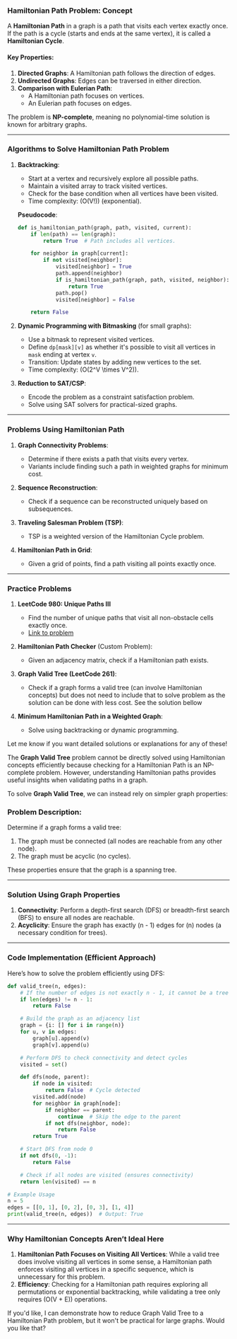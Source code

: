 ### Hamiltonian Path Problem: Concept

A **Hamiltonian Path** in a graph is a path that visits each vertex exactly once. If the path is a cycle (starts and ends at the same vertex), it is called a **Hamiltonian Cycle**.

#### Key Properties:
1. **Directed Graphs**: A Hamiltonian path follows the direction of edges.
2. **Undirected Graphs**: Edges can be traversed in either direction.
3. **Comparison with Eulerian Path**:
   - A Hamiltonian path focuses on vertices.
   - An Eulerian path focuses on edges.

The problem is **NP-complete**, meaning no polynomial-time solution is known for arbitrary graphs.

---

### Algorithms to Solve Hamiltonian Path Problem

1. **Backtracking**:
   - Start at a vertex and recursively explore all possible paths.
   - Maintain a visited array to track visited vertices.
   - Check for the base condition when all vertices have been visited.
   - Time complexity: \(O(V!)\) (exponential).

   **Pseudocode**:
   ```python
   def is_hamiltonian_path(graph, path, visited, current):
       if len(path) == len(graph):
           return True  # Path includes all vertices.

       for neighbor in graph[current]:
           if not visited[neighbor]:
               visited[neighbor] = True
               path.append(neighbor)
               if is_hamiltonian_path(graph, path, visited, neighbor):
                   return True
               path.pop()
               visited[neighbor] = False

       return False
   ```

2. **Dynamic Programming with Bitmasking** (for small graphs):
   - Use a bitmask to represent visited vertices.
   - Define `dp[mask][v]` as whether it's possible to visit all vertices in `mask` ending at vertex `v`.
   - Transition: Update states by adding new vertices to the set.
   - Time complexity: \(O(2^V \times V^2)\).

3. **Reduction to SAT/CSP**:
   - Encode the problem as a constraint satisfaction problem.
   - Solve using SAT solvers for practical-sized graphs.

---

### Problems Using Hamiltonian Path

1. **Graph Connectivity Problems**:
   - Determine if there exists a path that visits every vertex.
   - Variants include finding such a path in weighted graphs for minimum cost.

2. **Sequence Reconstruction**:
   - Check if a sequence can be reconstructed uniquely based on subsequences.

3. **Traveling Salesman Problem (TSP)**:
   - TSP is a weighted version of the Hamiltonian Cycle problem.

4. **Hamiltonian Path in Grid**:
   - Given a grid of points, find a path visiting all points exactly once.

---

### Practice Problems

1. **LeetCode 980: Unique Paths III**  
   - Find the number of unique paths that visit all non-obstacle cells exactly once.  
   - [Link to problem](https://leetcode.com/problems/unique-paths-iii/)

2. **Hamiltonian Path Checker** (Custom Problem):  
   - Given an adjacency matrix, check if a Hamiltonian path exists.

3. **Graph Valid Tree (LeetCode 261)**:
   - Check if a graph forms a valid tree (can involve Hamiltonian concepts) but does not need to include that to solve problem as the solution can be done with less cost. See the solution bellow

4. **Minimum Hamiltonian Path in a Weighted Graph**:
   - Solve using backtracking or dynamic programming.

Let me know if you want detailed solutions or explanations for any of these!

The **Graph Valid Tree** problem cannot be directly solved using Hamiltonian concepts efficiently because checking for a Hamiltonian Path is an NP-complete problem. However, understanding Hamiltonian paths provides useful insights when validating paths in a graph.

To solve **Graph Valid Tree**, we can instead rely on simpler graph properties:

### Problem Description:
Determine if a graph forms a valid tree:
1. The graph must be connected (all nodes are reachable from any other node).
2. The graph must be acyclic (no cycles).

These properties ensure that the graph is a spanning tree.

---

### Solution Using Graph Properties
1. **Connectivity**: Perform a depth-first search (DFS) or breadth-first search (BFS) to ensure all nodes are reachable.
2. **Acyclicity**: Ensure the graph has exactly \(n - 1\) edges for \(n\) nodes (a necessary condition for trees).

---

### Code Implementation (Efficient Approach)

Here’s how to solve the problem efficiently using DFS:

```python
def valid_tree(n, edges):
    # If the number of edges is not exactly n - 1, it cannot be a tree
    if len(edges) != n - 1:
        return False

    # Build the graph as an adjacency list
    graph = {i: [] for i in range(n)}
    for u, v in edges:
        graph[u].append(v)
        graph[v].append(u)

    # Perform DFS to check connectivity and detect cycles
    visited = set()

    def dfs(node, parent):
        if node in visited:
            return False  # Cycle detected
        visited.add(node)
        for neighbor in graph[node]:
            if neighbor == parent:
                continue  # Skip the edge to the parent
            if not dfs(neighbor, node):
                return False
        return True

    # Start DFS from node 0
    if not dfs(0, -1):
        return False

    # Check if all nodes are visited (ensures connectivity)
    return len(visited) == n

# Example Usage
n = 5
edges = [[0, 1], [0, 2], [0, 3], [1, 4]]
print(valid_tree(n, edges))  # Output: True
```

---

### Why Hamiltonian Concepts Aren’t Ideal Here

1. **Hamiltonian Path Focuses on Visiting All Vertices**: While a valid tree does involve visiting all vertices in some sense, a Hamiltonian path enforces visiting all vertices in a specific sequence, which is unnecessary for this problem.
2. **Efficiency**: Checking for a Hamiltonian path requires exploring all permutations or exponential backtracking, while validating a tree only requires \(O(V + E)\) operations.

If you'd like, I can demonstrate how to reduce Graph Valid Tree to a Hamiltonian Path problem, but it won't be practical for large graphs. Would you like that?
